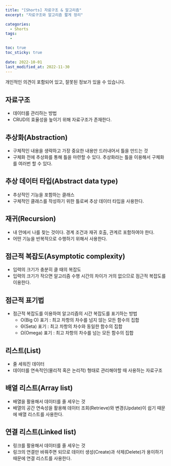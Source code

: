 ```yaml
---
title: "[Shorts] 자료구조 & 알고리즘"
excerpt: "자료구조와 알고리즘 짧게 정리"

categories:
  - Shorts
tags:
  - 

toc: true
toc_sticky: true
 
date: 2022-10-01
last_modified_at: 2022-11-30
---
```

개인적인 의견이 포함되어 있고, 잘못된 정보가 있을 수 있습니다.

## **자료구조**
- 데이터를 관리하는 방법
- CRUD의 효율성을 높이기 위해 자료구조가 존재한다.

## **추상화(Abstraction)**
- 구체적인 내용을 생략하고 가장 중요한 내용만 드러내어서 틀을 만드는 것
- 구체화 전에 추상화를 통해 틀을 마련할 수 있다. 추상화라는 틀을 이용해서 구체화를 여러번 할 수 있다.

## **추상 데이터 타입(Abstract data type)**
- 추상적인 기능을 포함하는 클래스
- 구체적인 클래스를 작성하기 위한 틀로써 추상 데이터 타입을 사용한다.

## **재귀(Recursion)**
- 내 안에서 나를 찾는 것이다. 경계 조건과 재귀 호출, 관계르 포함하여야 한다.
- 어떤 기능을 반복적으로 수행하기 위해서 사용한다.

## **점근적 복잡도(Asymptotic complexity)**
- 입력의 크기가 충분히 클 때의 복잡도
- 입력의 크기가 작으면 알고리즘 수행 시간의 차이가 거의 없으므로 점근적 복잡도를 이용한다.

## **점근적 표기법**
- 점근적 복잡도를 이용하여 알고리즘의 시간 복잡도를 표기하는 방법
  - O(Big O) 표기 : 최고 차항의 차수를 넘지 않는 모든 함수의 집합
  - Θ(Seta) 표기 : 최고 차항의 차수와 동일한 함수의 집합
  - Ω(Omega) 표기 : 최고 차항의 차수를 넘는 모든 함수의 집합

## **리스트(List)**
- 줄 세워진 데이터
- 데이터를 연속적인(물리적 혹은 논리적) 형태로 관리해야할 때 사용하는 자료구조

## **배열 리스트(Array list)**
- 배열을 활용해서 데이터를 줄 세우는 것
- 배열의 공간 연속성을 활용해 데이터 조회(Retrieve)와 변경(Update)이 쉽기 때문에 배열 리스트를 사용한다.

## **연결 리스트(Linked list)**
- 링크를 활용해서 데이터를 줄 세우는 것
- 링크의 연결만 바꿔주면 되므로 데이터 생성(Create)과 삭제(Delete)가 용이하기 때문에 연결 리스트를 사용한다.

<!-- CRUD
생성(삽입) 조회 변경 삭제 -->